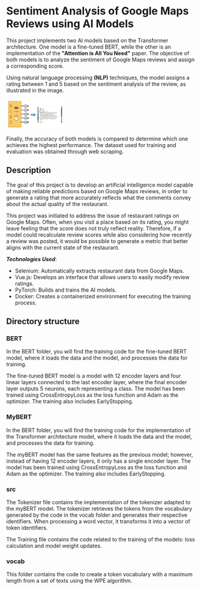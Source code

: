 # Sentiment Analysis of Google Maps Reviews using AI Models

This project implements two AI models based on the Transformer architecture. One model is a fine-tuned BERT, while the other is an implementation of the **"Attention is All You Need"** paper. The objective of both models is to analyze the sentiment of Google Maps reviews and assign a corresponding score.

Using natural language processing **(NLP)** techniques, the model assigns a rating between 1 and 5 based on the sentiment analysis of the review, as illustrated in the image.

<img src="img/BERT.png" alt="Ejemplo de análisis" style="width: 30%; height: auto;">

Finally, the accuracy of both models is compared to determine which one achieves the highest performance. The dataset used for training and evaluation was obtained through web scraping.

## Description
The goal of this project is to develop an artificial intelligence model capable of making reliable predictions based on Google Maps reviews, in order to generate a rating that more accurately reflects what the comments convey about the actual quality of the restaurant.

This project was initiated to address the issue of restaurant ratings on Google Maps. Often, when you visit a place based on its rating, you might leave feeling that the score does not truly reflect reality. Therefore, if a model could recalculate review scores while also considering how recently a review was posted, it would be possible to generate a metric that better aligns with the current state of the restaurant.

***Technologies Used***:
- Selenium: Automatically extracts restaurant data from Google Maps.
- Vue.js: Develops an interface that allows users to easily modify review ratings.
- PyTorch: Builds and trains the AI models.
- Docker: Creates a containerized environment for executing the training process.

## Directory structure
### BERT
In the BERT folder, you will find the training code for the fine-tuned BERT model, where it loads the data and the model, and processes the data for training.

The fine-tuned BERT model is a model with 12 encoder layers and four linear layers connected to the last encoder layer, where the final encoder layer outputs 5 neurons, each representing a class. The model has been trained using CrossEntropyLoss as the loss function and Adam as the optimizer. The training also includes EarlyStopping.

### MyBERT
In the BERT folder, you will find the training code for the implementation of the Transformer architecture model, where it loads the data and the model, and processes the data for training.

The myBERT model has the same features as the previous model; however, instead of having 12 encoder layers, it only has a single encoder layer. The model has been trained using CrossEntropyLoss as the loss function and Adam as the optimizer. The training also includes EarlyStopping.

### src
The Tokenizer file contains the implementation of the tokenizer adapted to the myBERT model. The tokenizer retrieves the tokens from the vocabulary generated by the code in the vocab folder and generates their respective identifiers. When processing a word vector, it transforms it into a vector of token identifiers.

The Training file contains the code related to the training of the models: loss calculation and model weight updates.

### vocab
This folder contains the code to create a token vocabulary with a maximum length from a set of texts using the WPE algorithm.


